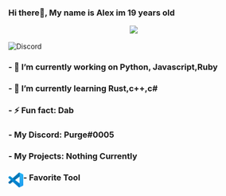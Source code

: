 ### Hi there👋, My name is Alex im 19 years old
<p align="center"><img src="https://i.imgur.com/A6bWGFl.gif"/></p>

![Discord](https://discord.c99.nl/widget/theme-3/552814506070507531.png)



### - 🔭 I’m currently working on Python, Javascript,Ruby
### - 🌱 I’m currently learning Rust,c++,c#
### - ⚡ Fun fact: Dab
### - My Discord: Purge#0005
### - My Projects: Nothing Currently
### - Favorite Tool <img align="left" alt="VSCode" width="30px" src="https://raw.githubusercontent.com/Mempler/Mempler/master/assets//visual-studio-code.svg"/>

